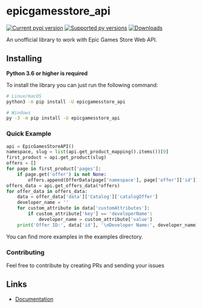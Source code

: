 # epicgamesstore_api

[![Current pypi version](https://img.shields.io/pypi/v/epicstore-api.svg)](https://pypi.org/project/epicstore-api/)
[![Supported py versions](https://img.shields.io/pypi/pyversions/epicstore-api.svg)](https://pypi.org/project/epicstore-api/)
[![Downloads](https://pepy.tech/badge/epicstore-api)](https://pypi.org/project/epicstore-api/)

An unofficial library to work with Epic Games Store Web API.

## Installing

**Python 3.6 or higher is required**

To install the library you can just run the following command:

``` sh
# Linux/macOS
python3 -m pip install -U epicgamesstore_api

# Windows
py -3 -m pip install -U epicgamesstore_api
```


### Quick Example

``` py
api = EpicGamesStoreAPI()
namespace, slug = list(api.get_product_mapping().items())[0]
first_product = api.get_product(slug)
offers = []
for page in first_product['pages']:
    if page.get('offer') is not None:
        offers.append(OfferData(page['namespace'], page['offer']['id']))
offers_data = api.get_offers_data(*offers)
for offer_data in offers_data:
    data = offer_data['data']['Catalog']['catalogOffer']
    developer_name = ''
    for custom_attribute in data['customAttributes']:
        if custom_attribute['key'] == 'developerName':
            developer_name = custom_attribute['value']
    print('Offer ID:', data['id'], '\nDeveloper Name:', developer_name)
```

You can find more examples in the examples directory.

### Contributing
Feel free to contribute by creating PRs and sending your issues

## Links
* [Documentation](https://epicstore-api.readthedocs.io/en/latest/)
